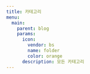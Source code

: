 ```yaml
---
title: 카테고리
menu:
  main:
    parent: blog
    params:
      icon:
        vendor: bs
        name: folder
        color: orange
      description: 모든 카테고리
---
```

